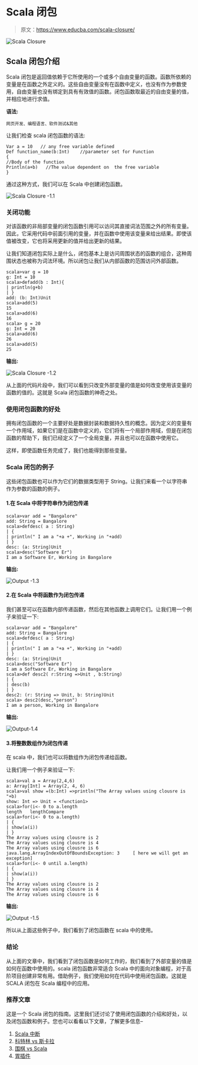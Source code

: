 # Scala 闭包

> 原文：<https://www.educba.com/scala-closure/>

![Scala Closure](img/e50c3f96a95671a1d40f785e4c83f909.png)



## Scala 闭包介绍

Scala 闭包是返回值依赖于它所使用的一个或多个自由变量的函数。函数所依赖的变量是在函数之外定义的。这些自由变量没有在函数中定义，也没有作为参数使用，自由变量也没有绑定到具有有效值的函数。闭包函数取最近的自由变量的值，并相应地进行求值。

**语法:**

<small>网页开发、编程语言、软件测试&其他</small>

让我们检查 scala 闭包函数的语法:

```
Var a = 10   // any free variable defined
Def function_name(b:Int)    //parameter set for Function
{
//Body of the function
Println(a+b)   //The value dependent on  the free variable
}
```

通过这种方式，我们可以在 Scala 中创建闭包函数。

![Scala Closure -1.1](img/3c8ec59bdeb9fa721be386a0852058ef.png)



### 关闭功能

对该函数的非局部变量的闭包函数引用可以访问其直接词法范围之外的所有变量。因此，它采用代码中前面引用的变量，并在函数中使用该变量来给出结果。即使该值被改变，它也将采用更新的值并给出更新的结果。

让我们知道闭包实际上是什么，闭包基本上是访问周围状态的函数的组合，这种周围状态也被称为词法环境。所以闭包让我们从内部函数的范围访问外部函数。

```
scala>var g = 10
g: Int = 10
scala>defadd(b : Int){
| println(g+b)
| }
add: (b: Int)Unit
scala>add(5)
15
scala>add(6)
16
scala> g = 20
g: Int = 20
scala>add(6)
26
scala>add(5)
25
```

**输出:**

![Scala Closure -1.2](img/1fa0bb593fe56a37de0eb1c5ddb6cd7a.png)



从上面的代码片段中，我们可以看到只改变外部变量的值是如何改变使用该变量的函数的值的。这就是 Scala 闭包函数的神奇之处。

### 使用闭包函数的好处

拥有闭包函数的一个主要好处是数据封装和数据持久性的概念。因为定义的变量有一个作用域，如果它们是在函数中定义的，它们将有一个局部作用域，但是在闭包函数的帮助下，我们已经定义了一个全局变量，并且也可以在函数中使用它。

这样，即使函数任务完成了，我们也能得到那些变量。

### Scala 闭包的例子

这些闭包函数也可以作为它们的数据类型用于 String。让我们来看一个以字符串作为参数的函数的例子。

#### 1.在 Scala 中将字符串作为闭包传递

```
scala>var add = "Bangalore"
add: String = Bangalore
scala>defdesc( a : String)
| {
| println(" I am a "+a +", Working in "+add)
| }
desc: (a: String)Unit
scala>desc("Software Er")
I am a Software Er, Working in Bangalore
```

**输出:**

![Output -1.3](img/49a4366a22f811e045aee5d8fd6c4d9d.png)



#### 2.在 Scala 中将函数作为闭包传递

我们甚至可以在函数内部传递函数，然后在其他函数上调用它们。让我们用一个例子来验证一下:

```
scala>var add = "Bangalore"
add: String = Bangalore
scala>defdesc( a : String)
| {
| println(" I am a "+a +", Working in "+add)
| }
desc: (a: String)Unit
scala>desc("Software Er")
I am a Software Er, Working in Bangalore
scala>def desc2( r:String =>Unit , b:String)
| {
| desc(b)
| }
desc2: (r: String => Unit, b: String)Unit
scala> desc2(desc,"person")
I am a person, Working in Bangalore
```

**输出:**

![Output-1.4](img/a2fa2995e5013fbe6095912208479920.png)



#### 3.将整数数组作为闭包传递

在 scala 中，我们也可以将数组作为闭包传递给函数。

让我们用一个例子来验证一下:

```
scala>val a = Array(2,4,6)
a: Array[Int] = Array(2, 4, 6)
scala>val show =(b:Int) =>println("The Array values using clousre is "+b)
show: Int => Unit = <function1>
scala>for(i<- 0 to a.length
length   lengthCompare
scala>for(i<- 0 to a.length)
| {
| show(a(i))
| }
The Array values using clousre is 2
The Array values using clousre is 4
The Array values using clousre is 6
java.lang.ArrayIndexOutOfBoundsException: 3     [ here we will get an exception]
scala>for(i<- 0 until a.length)
| {
| show(a(i))
| }
The Array values using clousre is 2
The Array values using clousre is 4
The Array values using clousre is 6
```

**输出:**

![Output -1.5](img/78fd03bb3f7d25cabda17c105a621e23.png)



所以从上面这些例子中，我们看到了闭包函数在 scala 中的使用。

### 结论

从上面的文章中，我们看到了闭包函数是如何工作的，我们看到了外部变量的值是如何在函数中使用的。scala 闭包函数非常适合 Scala 中的面向对象编程，对于高阶项目创建非常有用。借助例子，我们使用如何在代码中使用闭包函数。这就是 SCALA 闭包在 Scala 编程中的应用。

### 推荐文章

这是一个 Scala 闭包的指南。这里我们还讨论了使用闭包函数的介绍和好处，以及闭包函数和例子。您也可以看看以下文章，了解更多信息–

1.  [Scala 中断](https://www.educba.com/break-in-scala/)
2.  [科特林 vs 斯卡拉](https://www.educba.com/kotlin-vs-scala/)
3.  [围棋 vs Scala](https://www.educba.com/go-vs-scala/)
4.  [胃插件](https://www.educba.com/maven-plugins/)





